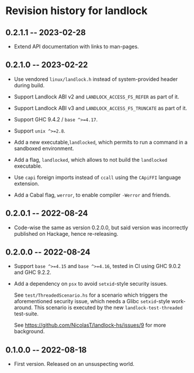 # Revision history for landlock

## 0.2.1.1 -- 2023-02-28

* Extend API documentation with links to man-pages.

## 0.2.1.0 -- 2023-02-22

* Use vendored `linux/landlock.h` instead of system-provided header during
  build.

* Support Landlock ABI v2 and `LANDLOCK_ACCESS_FS_REFER` as part of it.

* Support Landlock ABI v3 and `LANDLOCK_ACCESS_FS_TRUNCATE` as part of it.

* Support GHC 9.4.2 / `base ^>=4.17`.

* Support `unix ^>=2.8`.

* Add a new executable,`landlocked`, which permits to run a command in
  a sandboxed environment.

* Add a flag, `landlocked`, which allows to not build the `landlocked`
  executable.

* Use `capi` foreign imports instead of `ccall` using the `CApiFFI` language
  extension.

* Add a Cabal flag, `werror`, to enable compiler `-Werror` and friends.

## 0.2.0.1 -- 2022-08-24

* Code-wise the same as version 0.2.0.0, but said version was incorrectly
  published on Hackage, hence re-releasing.

## 0.2.0.0 -- 2022-08-24

* Support `base ^>=4.15` and `base ^>=4.16`, tested in CI using GHC 9.0.2 and
  GHC 9.2.2.

* Add a dependency on `psx` to avoid `setxid`-style security issues.

  See `test/ThreadedScenario.hs` for a scenario which triggers the
  aforementioned security issue, which needs a Glibc `setxid`-style
  work-around. This scenario is executed by the new `landlock-test-threaded`
  test-suite.

  See https://github.com/NicolasT/landlock-hs/issues/9 for more background.

## 0.1.0.0 -- 2022-08-18

* First version. Released on an unsuspecting world.
